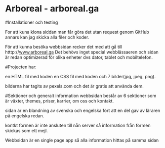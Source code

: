 # Arboreal - arboreal.ga 
 
 #Installationer och testing
 
 For att kuna klona siddan man får göra det utan request genom GitHub annars kan jag skicka alla filer och koder.
 
 För att kunna besöka webbsidan recker det med att gå till htttp://www.arboreal.ga
 Det behövs inget special webblässaeren och sidan är redan optimizerad för olika enheter dvs dator, tablet och mobiltelefon.
 
 #Projecten har:
 
 en HTML fil med koden
 en CSS fil med koden och
  7 bilder(jpg, jpeg, png).
 
 bilderna har tagits av pexels.com och det är gratis att använda dem.
 
 #Sektioner och generalt information
 webbsidan består av 6 sektioner som är växter, themes, priser, karrier, om oss och kontakt.
 
sidan är en blandning av svenska och engelska fört att en del gav av läraren på engelska redan.
 
 kontkt formen är inte ansluten till nån server så information från formen skickas som ett mejl.
 
 Webbsidan är en single page app så alla information hittas på samma sidan
